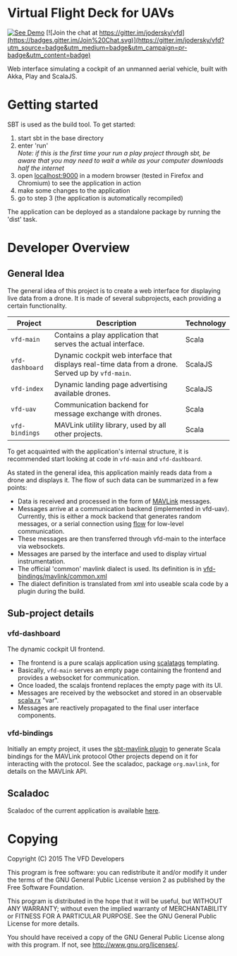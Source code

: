 # Virtual Flight Deck for UAVs

[![See Demo](https://img.shields.io/badge/demo-available-brightgreen.svg)](http://vfd-demo.jodersky.ch)
[![Join the chat at https://gitter.im/jodersky/vfd](https://badges.gitter.im/Join%20Chat.svg)](https://gitter.im/jodersky/vfd?utm_source=badge&utm_medium=badge&utm_campaign=pr-badge&utm_content=badge)

Web interface simulating a cockpit of an unmanned aerial vehicle, built with Akka, Play and ScalaJS.

# Getting started
SBT is used as the build tool. To get started:

 1. start sbt in the base directory
 2. enter 'run'    
    *Note: if this is the first time your run a play project through sbt, be aware that you may need to wait a while as your computer downloads half the internet*
 3. open [localhost:9000](http://localhost:9000) in a modern browser (tested in Firefox and Chromium) to see the application in action
 4. make some changes to the application
 5. go to step 3 (the application is automatically recompiled)

The application can be deployed as a standalone package by running the 'dist' task.

# Developer Overview
## General Idea
The general idea of this project is to create a web interface for displaying live data from a drone. It is made of several subprojects, each providing a certain functionality.

 Project | Description | Technology
 ------- | ----------- | ----------
 `vfd-main` | Contains a play application that serves the actual interface. | Scala
 `vfd-dashboard` | Dynamic cockpit web interface that displays real-time data from a drone. Served up by `vfd-main`. | ScalaJS
 `vfd-index` | Dynamic landing page advertising available drones. | ScalaJS
 `vfd-uav` | Communication backend for message exchange with drones. | Scala
 `vfd-bindings` | MAVLink utility library, used by all other projects. | Scala

To get acquainted with the application's internal structure, it is recommended start looking at code in `vfd-main` and `vfd-dashboard`.

As stated in the general idea, this application mainly reads data from a drone and displays it. The flow of such data can be summarized in a few points:
- Data is received and processed in the form of [MAVLink](http://qgroundcontrol.org/mavlink/start) messages.
- Messages arrive at a communication backend (implemented in vfd-uav). Currently, this is either a mock backend that generates random messages, or a serial connection using [flow](https://github.com/jodersky/flow) for low-level communication.
- These messages are then transferred through vfd-main to the interface via websockets.
- Messages are parsed by the interface and used to display virtual instrumentation.
- The official 'common' mavlink dialect is used. Its definition is in [vfd-bindings/mavlink/common.xml](vfd-bindings/mavlink/common.xml)
- The dialect definition is translated from xml into useable scala code by a plugin during the build.

## Sub-project details

### vfd-dashboard
The dynamic cockpit UI frontend.
 - The frontend is a pure scalajs application using [scalatags](https://github.com/lihaoyi/scalatags) templating.
 - Basically, `vfd-main` serves an empty page containing the frontend and provides a websocket for communication.
 - Once loaded, the scalajs frontend replaces the empty page with its UI.
 - Messages are received by the websocket and stored in an observable [scala.rx](https://github.com/lihaoyi/scala.rx) "var".
 - Messages are reactively propagated to the final user interface components.

### vfd-bindings
Initially an empty project, it uses the [sbt-mavlink plugin](https://github.com/jodersky/sbt-mavlink) to generate Scala bindings for the MAVLink protocol Other projects depend on it for interacting with the protocol. See the scaladoc, package `org.mavlink`, for details on the MAVLink API.

## Scaladoc
Scaladoc of the current application is available [here](https://jodersky.github.io/vfd/latest/api/#org.mavlink.package).

# Copying
Copyright (C) 2015 The VFD Developers

This program is free software: you can redistribute it and/or modify
it under the terms of the GNU General Public License version 2 as
published by the Free Software Foundation.

This program is distributed in the hope that it will be useful,
but WITHOUT ANY WARRANTY; without even the implied warranty of
MERCHANTABILITY or FITNESS FOR A PARTICULAR PURPOSE. See the
GNU General Public License for more details.

You should have received a copy of the GNU General Public License
along with this program. If not, see <http://www.gnu.org/licenses/>.
